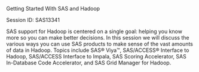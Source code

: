 Getting Started With SAS and Hadoop

Session ID: SAS13341

SAS support for Hadoop is centered on a single goal: helping you know more so you can make better decisions. In this session we will discuss the various ways you can use SAS products to make sense of the vast amounts of data in Hadoop. Topics include SAS® Viya™, SAS/ACCESS® Interface to Hadoop, SAS/ACCESS Interface to Impala, SAS Scoring Accelerator, SAS In-Database Code Accelerator, and SAS Grid Manager for Hadoop.
